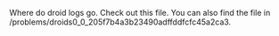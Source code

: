 Where do droid logs go. Check out this file. You can also find the file in /problems/droids0_0_205f7b4a3b23490adffddfcfc45a2ca3.


